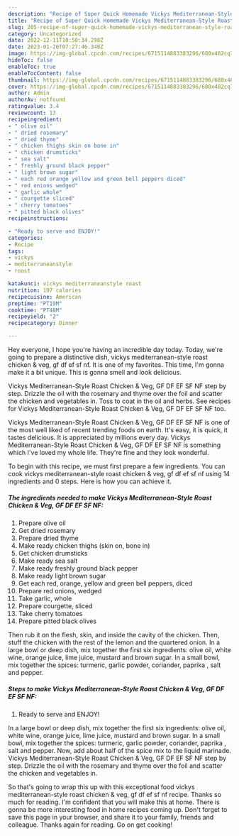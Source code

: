 ```yaml
---
description: "Recipe of Super Quick Homemade Vickys Mediterranean-Style Roast Chicken &amp;amp; Veg, GF DF EF SF NF"
title: "Recipe of Super Quick Homemade Vickys Mediterranean-Style Roast Chicken &amp;amp; Veg, GF DF EF SF NF"
slug: 205-recipe-of-super-quick-homemade-vickys-mediterranean-style-roast-chicken-and-amp-veg-gf-df-ef-sf-nf
category: Uncategorized
date: 2022-12-11T10:50:34.298Z
date: 2023-01-26T07:27:46.348Z
image: https://img-global.cpcdn.com/recipes/6715114883383296/680x482cq70/vickys-mediterranean-style-roast-chicken-veg-gf-df-ef-sf-nf-recipe-main-photo.jpg
hideToc: false
enableToc: true
enableTocContent: false
thumbnail: https://img-global.cpcdn.com/recipes/6715114883383296/680x482cq70/vickys-mediterranean-style-roast-chicken-veg-gf-df-ef-sf-nf-recipe-main-photo.jpg
cover: https://img-global.cpcdn.com/recipes/6715114883383296/680x482cq70/vickys-mediterranean-style-roast-chicken-veg-gf-df-ef-sf-nf-recipe-main-photo.jpg
author: Admin
authorAv: notfound
ratingvalue: 3.4
reviewcount: 13
recipeingredient:
- " olive oil"
- " dried rosemary"
- " dried thyme"
- " chicken thighs skin on bone in"
- " chicken drumsticks"
- " sea salt"
- " freshly ground black pepper"
- " light brown sugar"
- " each red orange yellow and green bell peppers diced"
- " red onions wedged"
- " garlic whole"
- " courgette sliced"
- " cherry tomatoes"
- " pitted black olives"
recipeinstructions:

- "Ready to serve and ENJOY!"
categories:
- Recipe
tags:
- vickys
- mediterraneanstyle
- roast

katakunci: vickys mediterraneanstyle roast 
nutrition: 197 calories
recipecuisine: American
preptime: "PT19M"
cooktime: "PT48M"
recipeyield: "2"
recipecategory: Dinner

---
```



Hey everyone, I hope you're having an incredible day today. Today, we're going to prepare a distinctive dish, vickys mediterranean-style roast chicken &amp; veg, gf df ef sf nf. It is one of my favorites. This time, I'm gonna make it a bit unique. This is gonna smell and look delicious.

Vickys Mediterranean-Style Roast Chicken &amp; Veg, GF DF EF SF NF step by step. Drizzle the oil with the rosemary and thyme over the foil and scatter the chicken and vegetables in. Toss to coat in the oil and herbs. See recipes for Vickys Mediterranean-Style Roast Chicken &amp; Veg, GF DF EF SF NF too.

Vickys Mediterranean-Style Roast Chicken &amp; Veg, GF DF EF SF NF is one of the most well liked of recent trending foods on earth. It's easy, it is quick, it tastes delicious. It is appreciated by millions every day. Vickys Mediterranean-Style Roast Chicken &amp; Veg, GF DF EF SF NF is something which I've loved my whole life. They're fine and they look wonderful.


To begin with this recipe, we must first prepare a few ingredients. You can cook vickys mediterranean-style roast chicken &amp; veg, gf df ef sf nf using 14 ingredients and 0 steps. Here is how you can achieve it.

<!--inarticleads1-->

##### The ingredients needed to make Vickys Mediterranean-Style Roast Chicken &amp; Veg, GF DF EF SF NF:

1. Prepare  olive oil
1. Get  dried rosemary
1. Prepare  dried thyme
1. Make ready  chicken thighs (skin on, bone in)
1. Get  chicken drumsticks
1. Make ready  sea salt
1. Make ready  freshly ground black pepper
1. Make ready  light brown sugar
1. Get  each red, orange, yellow and green bell peppers, diced
1. Prepare  red onions, wedged
1. Take  garlic, whole
1. Prepare  courgette, sliced
1. Take  cherry tomatoes
1. Prepare  pitted black olives


Then rub it on the flesh, skin, and inside the cavity of the chicken. Then, stuff the chicken with the rest of the lemon and the quartered onion. In a large bowl or deep dish, mix together the first six ingredients: olive oil, white wine, orange juice, lime juice, mustard and brown sugar. In a small bowl, mix together the spices: turmeric, garlic powder, coriander, paprika , salt and pepper. 

<!--inarticleads2-->

##### Steps to make Vickys Mediterranean-Style Roast Chicken &amp; Veg, GF DF EF SF NF:


1. Ready to serve and ENJOY!

In a large bowl or deep dish, mix together the first six ingredients: olive oil, white wine, orange juice, lime juice, mustard and brown sugar. In a small bowl, mix together the spices: turmeric, garlic powder, coriander, paprika , salt and pepper. Now, add about half of the spice mix to the liquid marinade. Vickys Mediterranean-Style Roast Chicken &amp; Veg, GF DF EF SF NF step by step. Drizzle the oil with the rosemary and thyme over the foil and scatter the chicken and vegetables in. 

So that's going to wrap this up with this exceptional food vickys mediterranean-style roast chicken &amp; veg, gf df ef sf nf recipe. Thanks so much for reading. I'm confident that you will make this at home. There is gonna be more interesting food in home recipes coming up. Don't forget to save this page in your browser, and share it to your family, friends and colleague. Thanks again for reading. Go on get cooking!

